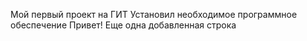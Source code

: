Мой первый проект на ГИТ
Установил необходимое программное обеспечение
Привет!
Еще одна добавленная строка

